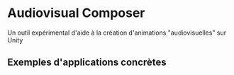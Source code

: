 # Audiovisual Composer
Un outil expérimental d'aide à la création d'animations "audiovisuelles" sur Unity

## Exemples d'applications concrètes



